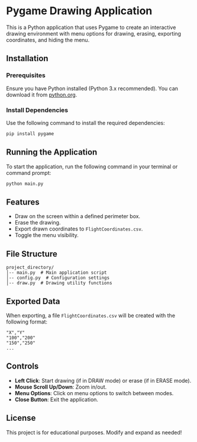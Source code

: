 # Pygame Drawing Application

This is a Python application that uses Pygame to create an interactive drawing environment with menu options for drawing, erasing, exporting coordinates, and hiding the menu.

## Installation

### Prerequisites
Ensure you have Python installed (Python 3.x recommended). You can download it from [python.org](https://www.python.org/downloads/).

### Install Dependencies
Use the following command to install the required dependencies:

```sh
pip install pygame
```

## Running the Application
To start the application, run the following command in your terminal or command prompt:

```sh
python main.py
```

## Features
- Draw on the screen within a defined perimeter box.
- Erase the drawing.
- Export drawn coordinates to `FlightCoordinates.csv`.
- Toggle the menu visibility.

## File Structure
```
project_directory/
│-- main.py  # Main application script
│-- config.py  # Configuration settings
│-- draw.py  # Drawing utility functions
```

## Exported Data
When exporting, a file `FlightCoordinates.csv` will be created with the following format:

```
"X","Y"
"100","200"
"150","250"
...
```

## Controls
- **Left Click**: Start drawing (if in DRAW mode) or erase (if in ERASE mode).
- **Mouse Scroll Up/Down**: Zoom in/out.
- **Menu Options**: Click on menu options to switch between modes.
- **Close Button**: Exit the application.

## License
This project is for educational purposes. Modify and expand as needed!
